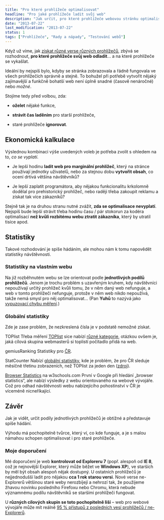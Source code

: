 ```yaml
---
title: "Pro které prohlížeče optimalisovat"
headline: "Pro jaké prohlížeče ladit svůj web"
description: "Jak určit, pro které prohlížeče webovou stránku optimalisovat."
date: "2013-07-22"
last_modification: "2013-07-22"
status: 1
tags: ["Prohlížeče", "Rady a nápady", "Testování webů"]
---
```


Když už víme, jak [získat různé verse různých prohlížečů](/prohlizece), zbývá se rozhodnout, **pro které prohlížeče svůj web odladit**… a na které prohlížeče se vykašlat.

Ideální by nejspíš bylo, kdyby se stránka zobrazovala a řádně fungovala ve všech prohlížečích správně a stejně. To bohužel při potřebě vytvořit nějaký zajímavější a funkčně bohatší web není úplně snadné (časově nenáročné) nebo *možné*. 

Stojíme tedy před volbou, zda:

  - **oželet** nějaké funkce,

  - **strávit čas laděním** pro starší prohlížeče,

  - staré prohlížeče **ignorovat**.

## Ekonomická kalkulace

Výslednou kombinaci výše uvedených voleb je potřeba zvolit s ohledem na to, *co se vyplatí*.

  - Je lepší hodinu **ladit web pro marginální prohlížeč**, který na stránce používají jednotky uživatelů, nebo za stejnou dobu **vytvořit obsah**, co ocení drtivá většina návštěvníků?

  - Je lepší zaplatit programátora, aby nějakou funkcionalitu krkolomně dodělal pro prehistorický prohlížeč, nebo raději třeba zakoupit reklamu a získat tak více zákazníků?

Stejně tak je na druhou stranu nutné zvážit, **zda se optimalisace nevyplatí**. Nejspíš bude lepší strávit třeba hodinu času / pár stokorun za kodéra optimalisací **než kvůli rozbitému webu ztratit zákazníka**, který by utratil tisíce apod.

## Statistiky

Takové rozhodování je spíše hádáním, ale mohou nám k tomu napovědět statistiky návštěvnosti.

### Statistiky na vlastním webu

Na již rozběhnutém webu se lze orientovat podle **jednotlivých podílů prohlížečů**. Jenom je trochu problém s uzavřeným kruhem, kdy návštěvníci nepoužívají určitý prohlížeč kvůli tomu, že v něm daný web nefunguje, a web v tomto prohlížeči nefunguje, protože v něm web nikdo nepoužívá, takže nemá smysl pro něj optimalisovat… (Pan **Yuhů** to nazývá jako [vypuzovací chybu měření](http://www.jakpsatweb.cz/clanky/vypuzovaci-chyba-mereni.html).)

### Globální statistiky

Zde je zase problém, že nezkreslená čísla je v podstatě nemožné získat.

  TOPlist
Třeba měření [TOPlist](http://www.toplist.cz/) sice nabízí [různé kategorie](http://www.toplist.cz/global.html), otázkou ovšem je, jaká cílová skupina webmasterů si toplistí počítadlo přidá na web.

gemiusRanking
Statistiky pro [ČR](http://www.rankings.cz/).

StatCounter
Nabízí [globální statistiky](http://gs.statcounter.com/), kde je problém, že pro ČR sleduje měsíčně třetinu zobrazeních, než TOPlist za jeden den ([zdroj](http://diskuse.jakpsatweb.cz/?action=vthread&amp;forum=1&amp;topic=145414#8)).

[Browser Statistics](http://www.w3schools.com/browsers/browsers_stats.asp) na w3schools.com
První v Google při hledání „browser statistics“, ale nabízí výsledky z webu orientovaného na webové vývojáře. Což pro odhad návštěvnosti webu nabízejícího pohostinství v ČR je víceméně nicneříkající.

## Závěr

Jak je vidět, určit podíly jednotlivých prohlížečů je obtížné a představuje spíše hádání.

Výhodu má pochopitelně tvůrce, který ví, co kde funguje, a je s malou námahou schopen optimalisovat i pro staré prohlížeče.

### Moje doporučení

Mé doporučení je web **kontrolovat od Exploreru 7** (popř. alespoň od **IE 8**, což je nejnovější Explorer, který může běžet ve **Windows XP**), ve starších by měl být obsah alespoň nějak dostupný. U ostatních prohlížečů je nejjednodušší ladit pro nějakou **cca 1 rok starou versi**.
  Nové verse ne-Explorerů většinou staré weby nerozbíjejí a nehrozí tak, že použijeme žhavou novinku posledního Firefoxu nebo Chromu, která nebude významnému podílu návštěvníků se staršími prohlížeči fungovat.

U **různých cílových skupin se toto pochopitelně liší** – web pro webové vývojáře může mít reálně [95 % přístupů z posledních vesí prohlížečů / ne-Explorerů](http://toplist.cz/stat/?menu=64&amp;id=49306&amp;h=QsQBbzU3dUVyU&amp;day=3&month=7).